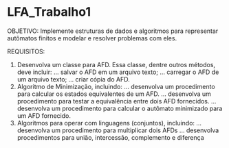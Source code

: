# LFA_Trabalho1

OBJETIVO:
Implemente estruturas de dados e algoritmos para representar autômatos finitos e modelar e resolver problemas com eles.

REQUISITOS:
1. Desenvolva um classe para AFD. Essa classe, dentre outros métodos, deve incluir:
... salvar o AFD em um arquivo texto;
... carregar o AFD de um arquivo texto;
... criar cópia do AFD.
2. Algoritmo de Minimização, incluindo:
... desenvolva um procedimento para calcular os estados equivalentes de um AFD.
... desenvolva um procedimento para testar a equivalência entre dois AFD fornecidos.
... desenvolva um procedimento para calcular o autômato minimizado para um AFD fornecido.
3. Algoritmos para operar com linguagens (conjuntos), incluindo:
... desenvolva um procedimento para multiplicar dois AFDs
... desenvolva procedimentos para união, intercessão, complemento e diferença
